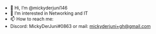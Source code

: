 - 👋 Hi, I’m @mickyderjuni146
- 👀 I’m interested in Networking and IT
- 📫 How to reach me:
- Discord: MickyDerJuni#0863 or mail: mickyderjuni+gh@gmail.com


